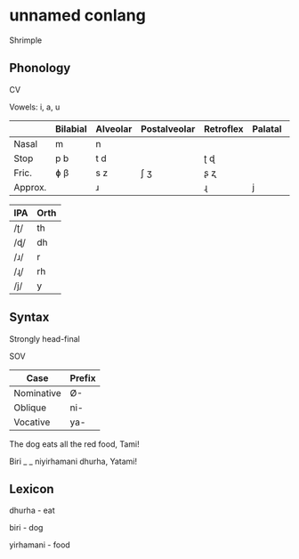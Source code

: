 # unnamed conlang

Shrimple

## Phonology

CV

Vowels: i, a, u

|         | Bilabial | Alveolar | Postalveolar | Retroflex | Palatal | Velar |
|---------|----------|----------|--------------|-----------|---------|-------|
| Nasal   | m        | n        |              |           |         |       |
| Stop    | p b      | t d      |              | ʈ ɖ       |         | k g   |
| Fric.   | ɸ β      | s z      | ʃ ʒ          | ʂ ʐ       |         |       |
| Approx. |          | ɹ        |              | ɻ         | j       |       |

| IPA | Orth |
|-----|------|
| /ʈ/ | th   |
| /ɖ/ | dh   |
| /ɹ/ | r    |
| /ɻ/ | rh   |
| /j/ | y    |

## Syntax

Strongly head-final

SOV

| Case       | Prefix |
|------------|--------|
| Nominative | Ø-     |
| Oblique    | ni-    |
| Vocative   | ya-    |

The dog eats all the red food, Tami!

Biri _ _ niyirhamani dhurha, Yatami!

## Lexicon

dhurha - eat

biri - dog

yirhamani - food
